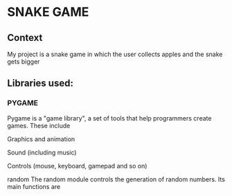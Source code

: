 
# SNAKE GAME
## Context
My project is a snake game in which the user collects apples and the snake gets bigger
## Libraries used:
### PYGAME
Pygame is a "game library", a set of tools that help programmers create games. These include

Graphics and animation

Sound (including music)

Controls (mouse, keyboard, gamepad and so on)

random
The random module controls the generation of random numbers. Its main functions are
